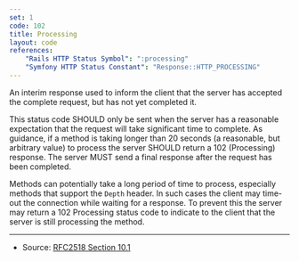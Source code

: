 ```yaml
---
set: 1
code: 102
title: Processing
layout: code
references:
    "Rails HTTP Status Symbol": ":processing"
    "Symfony HTTP Status Constant": "Response::HTTP_PROCESSING"
---
```


An interim response used to inform the client that the server has
accepted the complete request, but has not yet completed it.

This status code SHOULD only be sent when the server has a reasonable
expectation that the request will take significant time to complete. As
guidance, if a method is taking longer than 20 seconds (a reasonable,
but arbitrary value) to process the server SHOULD return a 102
(Processing) response. The server MUST send a final response after the
request has been completed.

Methods can potentially take a long period of time to process,
especially methods that support the `Depth` header. In such cases the
client may time-out the connection while waiting for a response. To
prevent this the server may return a 102 Processing status code to
indicate to the client that the server is still processing the method.

---

* Source: [RFC2518 Section 10.1][1]

[1]: <{{site.rfcUrl}}/rfc2518#section-10.1>
